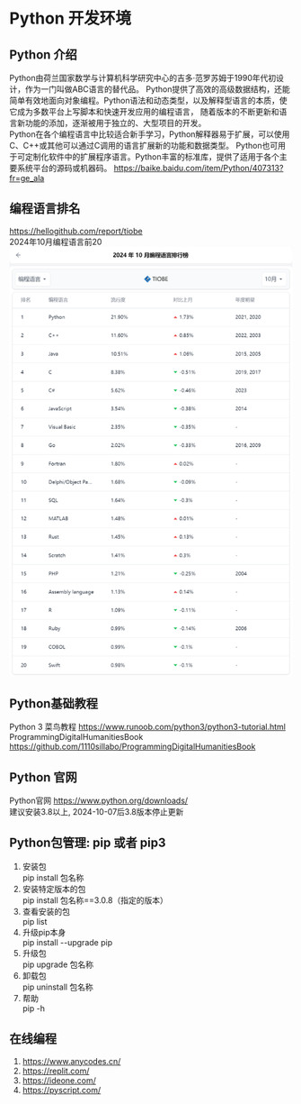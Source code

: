 # Python 开发环境

## Python 介绍
Python由荷兰国家数学与计算机科学研究中心的吉多·范罗苏姆于1990年代初设计，作为一门叫做ABC语言的替代品。 
Python提供了高效的高级数据结构，还能简单有效地面向对象编程。Python语法和动态类型，以及解释型语言的本质，使它成为多数平台上写脚本和快速开发应用的编程语言， 随着版本的不断更新和语言新功能的添加，逐渐被用于独立的、大型项目的开发。 <br/>
Python在各个编程语言中比较适合新手学习，Python解释器易于扩展，可以使用C、C++或其他可以通过C调用的语言扩展新的功能和数据类型。 Python也可用于可定制化软件中的扩展程序语言。Python丰富的标准库，提供了适用于各个主要系统平台的源码或机器码。 
https://baike.baidu.com/item/Python/407313?fr=ge_ala

## 编程语言排名
https://hellogithub.com/report/tiobe <br/>
2024年10月编程语言前20
<img src="img/Top20-202410.png" alt="2024年10月编程语言前20" />

## Python基础教程
Python 3 菜鸟教程 https://www.runoob.com/python3/python3-tutorial.html
ProgrammingDigitalHumanitiesBook <br/>
https://github.com/1110sillabo/ProgrammingDigitalHumanitiesBook


## Python 官网
Python官网 https://www.python.org/downloads/ <br/>
建议安装3.8以上, 2024-10-07后3.8版本停止更新

## Python包管理: pip 或者 pip3
1. 安装包<br/>
pip install 包名称
2. 安装特定版本的包 <br/>
pip install 包名称==3.0.8（指定的版本）
3. 查看安装的包 <br/>
pip list
4. 升级pip本身 <br/>
pip install --upgrade pip
5. 升级包 <br/>
pip upgrade 包名称
6. 卸载包<br/>
pip uninstall 包名称
7. 帮助<br/>
pip -h

## 在线编程
1. https://www.anycodes.cn/
2. https://replit.com/
3. https://ideone.com/
4. https://pyscript.com/



